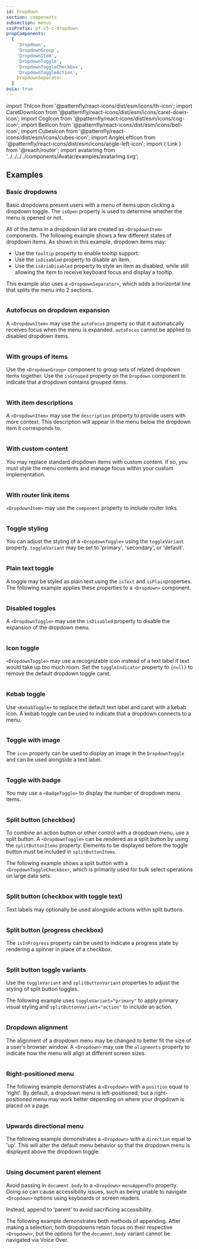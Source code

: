 ```yaml
---
id: Dropdown
section: components
subsection: menus
cssPrefix: pf-v5-c-dropdown
propComponents:
  [
    'Dropdown',
    'DropdownGroup',
    'DropdownItem',
    'DropdownToggle',
    'DropdownToggleCheckbox',
    'DropdownToggleAction',
    DropdownSeparator
  ]
ouia: true
---
```


import ThIcon from '@patternfly/react-icons/dist/esm/icons/th-icon';
import CaretDownIcon from '@patternfly/react-icons/dist/esm/icons/caret-down-icon';
import CogIcon from '@patternfly/react-icons/dist/esm/icons/cog-icon';
import BellIcon from '@patternfly/react-icons/dist/esm/icons/bell-icon';
import CubesIcon from '@patternfly/react-icons/dist/esm/icons/cubes-icon';
import AngleLeftIcon from '@patternfly/react-icons/dist/esm/icons/angle-left-icon';
import { Link } from '@reach/router';
import avatarImg from '../../../../components/Avatar/examples/avatarImg.svg';

## Examples

### Basic dropdowns

Basic dropdowns present users with a menu of items upon clicking a dropdown toggle. The `isOpen` property is used to determine whether the menu is opened or not.

All of the items in a dropdown list are created as `<DropdownItem>` components. The following example shows a few different states of dropdown items. As shown in this example, dropdown items may:

- Use the `tooltip` property to enable tooltip support.
- Use the `isDisabled` property to disable an item.
- Use the `isAriaDisabled` property to style an item as disabled, while still allowing the item to receive keyboard focus and display a tooltip.

This example also uses a `<DropdownSeparator>`, which adds a horizontal line that splits the menu into 2 sections.

```ts file='./DropdownBasic.tsx'

```

### Autofocus on dropdown expansion

A `<DropdownItem>` may use the `autoFocus` property so that it automatically receives focus when the menu is expanded. `autoFocus` cannot be applied to disabled dropdown items.

```ts file="./DropdownInitialSelection.tsx"

```

### With groups of items

Use the `<DropdownGroup>` component to group sets of related dropdown items together. Use the `isGrouped` property on the `Dropdown` component to indicate that a dropdown contains grouped items.

```ts file="./DropdownGroups.tsx"

```

### With item descriptions

A `<DropdownItem>` may use the `description` property to provide users with more context. This description will appear in the menu below the dropdown item it corresponds to.

```ts file="./DropdownDescriptions.tsx"

```

### With custom content

You may replace standard dropdown items with custom content. If so, you must style the menu contents and manage focus within your custom implementation.

```ts file="./DropdownBasicPanel.tsx"

```

### With router link items

`<DropdownItem>` may use the `component` property to include router links.

```ts file="./DropdownRouterLink.tsx"

```

### Toggle styling

You can adjust the styling of a `<DropdownToggle>` using the `toggleVariant` property. `toggleVariant` may be set to 'primary', 'secondary', or 'default'.

```ts file="./DropdownPrimaryToggle.tsx"

```

### Plain text toggle

A toggle may be styled as plain text using the `isText` and `isPlain`properties. The following example applies these properties to a `<Dropdown>` component.

```ts file="./DropdownPlainTextToggle.tsx"

```

### Disabled toggles

A `<DropdownToggle>` may use the `isDisabled` property to disable the expansion of the dropdown menu.

```ts file="./DropdownDisabled.tsx"

```

### Icon toggle

`<DropdownToggle>` may use a recognizable icon instead of a text label if text would take up too much room. Set the `toggleIndicator` property to `{null}` to remove the default dropdown toggle caret.

```ts file="./DropdownIconOnly.tsx"

```

### Kebab toggle

Use `<KebabToggle>` to replace the default text label and caret with a kebab icon. A kebab toggle can be used to indicate that a dropdown connects to a menu.

```ts file="./DropdownKebab.tsx"

```

### Toggle with image

The `icon` property can be used to display an image in the `DropdownToggle` and can be used alongside a text label.

```ts file="./DropdownImageAndText.tsx"

```

### Toggle with badge

You may use a `<BadgeToggle>` to display the number of dropdown menu items.

```ts file="./DropdownBadge.tsx"

```

### Split button (checkbox)

To combine an action button or other control with a dropdown menu, use a split button. A `<DropdownToggle>` can be rendered as a split button by using the `splitButtonItems` property. Elements to be displayed before the toggle button must be included in `splitButtonItems`.

The following example shows a split button with a `<DropdownToggleCheckbox>`, which is primarily used for bulk select operations on large data sets.

```ts file="./DropdownSplitButton.tsx"

```

### Split button (checkbox with toggle text)

Text labels may optionally be used alongside actions within split buttons.

```ts file="./DropdownSplitButtonText.tsx"

```

### Split button (progress checkbox)

The `isInProgress` property can be used to indicate a progress state by rendering a spinner in place of a checkbox.

```ts file="./DropdownSplitButtonProgressCheckbox.tsx"

```

### Split button toggle variants

Use the `toggleVariant` and `splitButtonVariant` properties to adjust the styling of split button toggles.

The following example uses `toggleVariant="primary"` to apply primary visual styling and `splitButtonVariant="action"` to include an action.

```ts file="./DropdownSplitButtonActionPrimary.tsx"

```

### Dropdown alignment

The alignment of a dropdown menu may be changed to better fit the size of a user's browser window. A `<Dropdown>` may use the `alignments` property to indicate how the menu will align at different screen sizes.

```ts file="./DropdownAlignmentOnBreakpoints.tsx"

```

### Right-positioned menu

The following example demonstrates a `<Dropdown>` with a `position` equal to 'right'. By default, a dropdown menu is left-positioned, but a right-positioned menu may work better depending on where your dropdown is placed on a page.

```ts file="./DropdownPositionRight.tsx"

```

### Upwards directional menu

The following example demonstrates a `<Dropdown>` with a `direction` equal to 'up'. This will alter the default menu behavior so that the dropdown menu is displayed above the dropdown toggle.

```ts file="./DropdownDirectionUp.tsx"

```

### Using document parent element

Avoid passing in `document.body` to a `<Dropdown>` `menuAppendTo` property. Doing so can cause accessibility issues, such as being unable to navigate `<Dropdown>` options using keyboards or screen readers.

Instead, append to ‘parent’ to avoid sacrificing accessibility.

The following example demonstrates both methods of appending. After making a selection, both dropdowns retain focus on their respective `<Dropdown>`, but the options for the `document.body` variant cannot be navigated via Voice Over.

```ts file="./DropdownAppendBodyVsParent.tsx"

```
